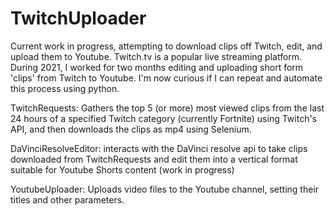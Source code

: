 # TwitchUploader
Current work in progress, attempting to download clips off Twitch, edit, and upload them to Youtube.
Twitch.tv is a popular live streaming platform. During 2021, I worked for two months editing and uploading short form 'clips' from Twitch to Youtube. I'm now curious if I can repeat and automate this process using python.

TwitchRequests: Gathers the top 5 (or more) most viewed clips from the last 24 hours of a specified Twitch category (currently Fortnite) using Twitch's API, and then downloads the clips as mp4 using Selenium. 

DaVinciResolveEditor: interacts with the DaVinci resolve api to take clips downloaded from TwitchRequests and edit them into a vertical format suitable for Youtube Shorts content (work in progress)

YoutubeUploader: Uploads video files to the Youtube channel, setting their titles and other parameters.
